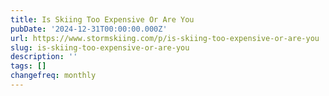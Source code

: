 ```yaml
---
title: Is Skiing Too Expensive Or Are You
pubDate: '2024-12-31T00:00:00.000Z'
url: https://www.stormskiing.com/p/is-skiing-too-expensive-or-are-you
slug: is-skiing-too-expensive-or-are-you
description: ''
tags: []
changefreq: monthly
---
```


<!-- Add post content below -->

